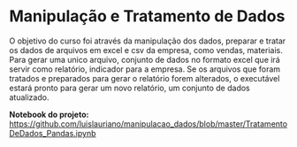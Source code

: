 # Manipulação e Tratamento de Dados 
 
O objetivo do curso foi através da manipulação dos dados, preparar e tratar os dados de arquivos em excel e csv da empresa, como vendas, materiais. Para gerar uma unico arquivo, conjunto de dados no formato excel que irá servir como relatório, indicador para a empresa. Se os arquivos que foram tratados e preparados para gerar o relatório forem alterados, o executável estará pronto para gerar um novo relatório, um conjunto de dados atualizado.

**Notebook do projeto:** https://github.com/luislauriano/manipulacao_dados/blob/master/TratamentoDeDados_Pandas.ipynb
